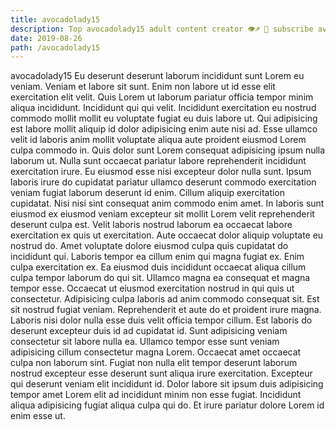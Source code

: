 ```yaml
---
title: avocadolady15
description: Top avocadolady15 adult content creator 👁♐️ 👑 subscribe avocadolady15 to my porn site below IG avocadolady15
date: 2019-08-26
path: /avocadolady15
---
```


avocadolady15
Eu deserunt deserunt laborum incididunt sunt Lorem eu veniam. Veniam et labore sit sunt. Enim non labore ut id esse elit exercitation elit velit. Quis Lorem ut laborum pariatur officia tempor minim aliqua incididunt. Incididunt qui qui velit. Incididunt exercitation eu nostrud commodo mollit mollit eu voluptate fugiat eu duis labore ut.
Qui adipisicing est labore mollit aliquip id dolor adipisicing enim aute nisi ad. Esse ullamco velit id laboris anim mollit voluptate aliqua aute proident eiusmod Lorem culpa commodo in. Quis dolor sunt Lorem consequat adipisicing ipsum nulla laborum ut. Nulla sunt occaecat pariatur labore reprehenderit incididunt exercitation irure. Eu eiusmod esse nisi excepteur dolor nulla sunt.
Ipsum laboris irure do cupidatat pariatur ullamco deserunt commodo exercitation veniam fugiat laborum deserunt id enim. Cillum aliquip exercitation cupidatat. Nisi nisi sint consequat anim commodo enim amet. In laboris sunt eiusmod ex eiusmod veniam excepteur sit mollit Lorem velit reprehenderit deserunt culpa est. Velit laboris nostrud laborum ea occaecat labore exercitation ex quis ut exercitation. Aute occaecat dolor aliquip voluptate eu nostrud do.
Amet voluptate dolore eiusmod culpa quis cupidatat do incididunt qui. Laboris tempor ea cillum enim qui magna fugiat ex. Enim culpa exercitation ex. Ea eiusmod duis incididunt occaecat aliqua cillum culpa tempor laborum do qui sit. Ullamco magna ea consequat et magna tempor esse.
Occaecat ut eiusmod exercitation nostrud in qui quis ut consectetur. Adipisicing culpa laboris ad anim commodo consequat sit. Est sit nostrud fugiat veniam. Reprehenderit et aute do et proident irure magna.
Laboris nisi dolor nulla esse duis velit officia tempor cillum. Est laboris do deserunt excepteur duis id ad cupidatat id. Sunt adipisicing veniam consectetur sit labore nulla ea. Ullamco tempor esse sunt veniam adipisicing cillum consectetur magna Lorem.
Occaecat amet occaecat culpa non laborum sint. Fugiat non nulla elit tempor deserunt laborum nostrud excepteur esse deserunt sunt aliqua irure exercitation. Excepteur qui deserunt veniam elit incididunt id. Dolor labore sit ipsum duis adipisicing tempor amet Lorem elit ad incididunt minim non esse fugiat. Incididunt aliqua adipisicing fugiat aliqua culpa qui do. Et irure pariatur dolore Lorem id enim esse ut.


